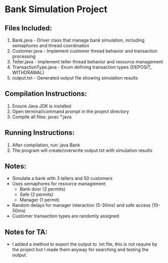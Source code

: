 Bank Simulation Project
======================

Files Included:
--------------
1. Bank.java - Driver class that manage bank simulation, including semaphores and thread coordination
2. Customer.java - Implement customer thread behavior and transaction processing
3. Teller.java - Implement teller thread behavior and resource management
4. TransactionType.java - Enum defining transaction types (DEPOSIT, WITHDRAWAL)
5. output.txt - Generated output file showing simulation results

Compilation Instructions:
-----------------------
1. Ensure Java JDK is installed
2. Open terminal/command prompt in the project directory
3. Compile all files:
   javac *.java

Running Instructions:
-------------------
1. After compilation, run:
   java Bank
2. The program will create/overwrite output.txt with simulation results

Notes:
------
- Simulate a bank with 3 tellers and 50 customers
- Uses semaphores for resource management:
  * Bank door (2 permits)
  * Safe (2 permits)
  * Manager (1 permit)
- Random delays for manager interaction (5-30ms) and safe access (10-50ms)
- Customer transaction types are randomly assigned

Notes for TA:
------
- I added a method to export the output to .txt file, this is not require by the project but I made them anyway for searching and testing the output.
